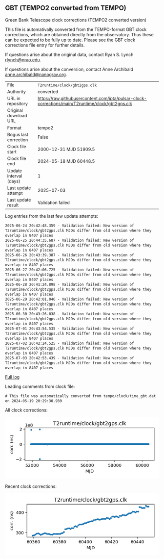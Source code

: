 
## GBT (TEMPO2 converted from TEMPO)

Green Bank Telescope clock corrections (TEMPO2 converted version)

This file is automativally converted from the TEMPO-format GBT
clock corrections, which are obtained directly from the observatory.
Thus these can be expected to be fully up to date. Please see the
GBT clock corrections file entry for further details.

If questions arise about the original data, contact Ryan S. Lynch
<rlynch@nrao.edu>.

If questions arise about the conversion, contact Anne Archibald
<anne.archibald@nanograv.org>.

|     |     |
|:--- |:--- |
| File | `T2runtime/clock/gbt2gps.clk` |
| Authority | converted |
| URL in repository | <https://raw.githubusercontent.com/ipta/pulsar-clock-corrections/main/T2runtime/clock/gbt2gps.clk> |
| Original download URL | <None> |
| Format | tempo2 |
| Bogus last correction | False |
| Clock file start | 2000-12-31 MJD 51909.5 |
| Clock file end | 2024-05-18 MJD 60448.5 |
| Update interval (days) | 1 |
| Last update attempt | 2025-07-03 |
| Last update result | Validation failed |

Log entries from the last few update attempts:
```
2025-06-24 20:42:48.359 - Validation failed: New version of T2runtime/clock/gbt2gps.clk MJDs differ from old version where they overlap in 8407 places
2025-06-25 20:44:35.687 - Validation failed: New version of T2runtime/clock/gbt2gps.clk MJDs differ from old version where they overlap in 8407 places
2025-06-26 20:43:39.387 - Validation failed: New version of T2runtime/clock/gbt2gps.clk MJDs differ from old version where they overlap in 8407 places
2025-06-27 20:42:06.725 - Validation failed: New version of T2runtime/clock/gbt2gps.clk MJDs differ from old version where they overlap in 8407 places
2025-06-28 20:41:24.898 - Validation failed: New version of T2runtime/clock/gbt2gps.clk MJDs differ from old version where they overlap in 8407 places
2025-06-29 20:42:01.046 - Validation failed: New version of T2runtime/clock/gbt2gps.clk MJDs differ from old version where they overlap in 8407 places
2025-06-30 20:43:26.038 - Validation failed: New version of T2runtime/clock/gbt2gps.clk MJDs differ from old version where they overlap in 8407 places
2025-07-01 20:43:54.535 - Validation failed: New version of T2runtime/clock/gbt2gps.clk MJDs differ from old version where they overlap in 8407 places
2025-07-02 20:42:24.525 - Validation failed: New version of T2runtime/clock/gbt2gps.clk MJDs differ from old version where they overlap in 8407 places
2025-07-03 20:42:53.439 - Validation failed: New version of T2runtime/clock/gbt2gps.clk MJDs differ from old version where they overlap in 8407 places
```
[Full log](https://raw.githubusercontent.com/ipta/pulsar-clock-corrections/main/log/T2runtime/clock/gbt2gps.clk.log)

Leading comments from clock file:

    # This file was automatically converted from tempo/clock/time_gbt.dat on 2024-05-19 20:29:30.939



All clock corrections:

![plot of all clock corrections](gbt2gps.clk.png "All corrections")

Recent clock corrections:

![plot of recent clock corrections](gbt2gps.clk.short.png "Recent corrections")

